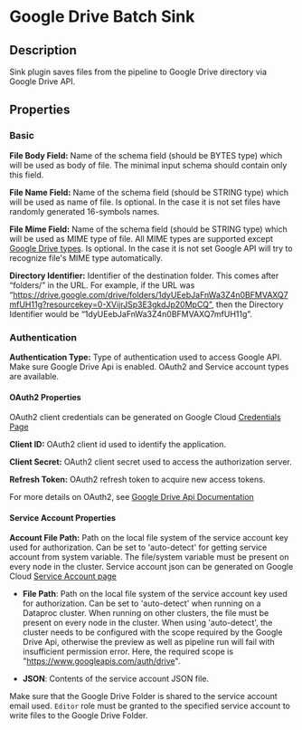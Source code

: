 # Google Drive Batch Sink


Description
-----------
Sink plugin saves files from the pipeline to Google Drive directory via Google Drive API.

Properties
----------

### Basic

**File Body Field:** Name of the schema field (should be BYTES type) which will be used as body of file.
The minimal input schema should contain only this field.

**File Name Field:** Name of the schema field (should be STRING type) which will be used as name of file. 
Is optional. In the case it is not set files have randomly generated 16-symbols names.

**File Mime Field:** Name of the schema field (should be STRING type) which will be used as MIME type of file. 
All MIME types are supported except [Google Drive types](https://developers.google.com/drive/api/v3/mime-types).
Is optional. In the case it is not set Google API will try to recognize file's MIME type automatically.

**Directory Identifier:** Identifier of the destination folder. This comes after “folders/” in the URL. For example, if 
the URL was “https://drive.google.com/drive/folders/1dyUEebJaFnWa3Z4n0BFMVAXQ7mfUH11g?resourcekey=0-XVijrJSp3E3gkdJp20MpCQ”, then the 
Directory Identifier would be “1dyUEebJaFnWa3Z4n0BFMVAXQ7mfUH11g”.

### Authentication

**Authentication Type:** Type of authentication used to access Google API. Make sure Google Drive Api is enabled.
OAuth2 and Service account types are available.

#### OAuth2 Properties

OAuth2 client credentials can be generated on Google Cloud
[Credentials Page](https://console.cloud.google.com/apis/credentials)

**Client ID:** OAuth2 client id used to identify the application.

**Client Secret:** OAuth2 client secret used to access the authorization server.

**Refresh Token:** OAuth2 refresh token to acquire new access tokens.

For more details on OAuth2, see [Google Drive Api Documentation](https://developers.google.com/drive/api/v3/about-auth)

#### Service Account Properties

**Account File Path:** Path on the local file system of the service account key used for authorization. 
Can be set to 'auto-detect' for getting service account from system variable.
The file/system variable must be present on every node in the cluster.
Service account json can be generated on Google Cloud 
[Service Account page](https://console.cloud.google.com/iam-admin/serviceaccounts)

* **File Path**: Path on the local file system of the service account key used for
  authorization. Can be set to 'auto-detect' when running on a Dataproc cluster.
  When running on other clusters, the file must be present on every node in the cluster.
  When using 'auto-detect', the cluster needs to be configured with the scope required by the Google Drive Api,
  otherwise the preview as well as pipeline run will fail with insufficient permission error. Here, the required scope
  is "https://www.googleapis.com/auth/drive".

* **JSON**: Contents of the service account JSON file.

Make sure that the Google Drive Folder is shared to the service account email used. `Editor` role must be granted to
the specified service account to write files to the Google Drive Folder.